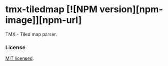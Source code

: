 # tmx-tiledmap [![NPM version][npm-image]][npm-url]

TMX - Tiled map parser.

### License

[MIT licensed](./LICENSE).
